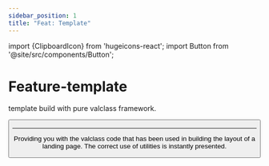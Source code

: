 ```yaml
---
sidebar_position: 1
title: "Feat: Template"
---
```


import {ClipboardIcon} from 'hugeicons-react';
import Button from '@site/src/components/Button';

# Feature-template <ClipboardIcon className='icon' /> 

template build with pure valclass framework.

<Button label="Download now - (9.5mb)" link="https://github.com/valclassdevelop/foodyar_template-valclass/archive/refs/heads/main.zip" />

---

Providing you with the valclass code that has been used in building the layout of a landing page. The correct use of utilities is instantly presented.
